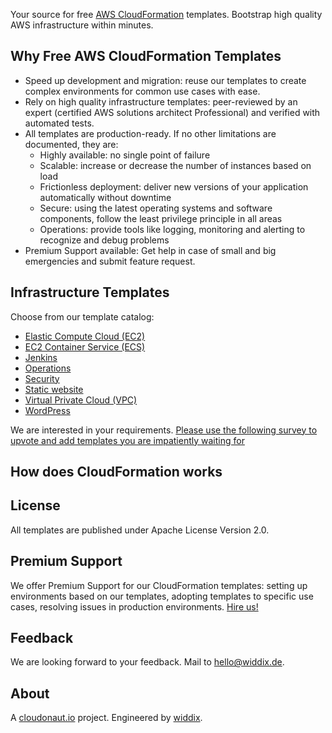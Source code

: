 Your source for free [AWS CloudFormation](https://aws.amazon.com/cloudformation/) templates. Bootstrap high quality AWS infrastructure within minutes.

## Why Free AWS CloudFormation Templates 

* Speed up development and migration: reuse our templates to create complex environments for common use cases with ease.
* Rely on high quality infrastructure templates: peer-reviewed by an expert (certified AWS solutions architect Professional) and verified with automated tests.
* All templates are production-ready. If no other limitations are documented, they are:
    * Highly available: no single point of failure
    * Scalable: increase or decrease the number of instances based on load
    * Frictionless deployment: deliver new versions of your application automatically without downtime
    * Secure: using the latest operating systems and software components, follow the least privilege principle in all areas
    * Operations: provide tools like logging, monitoring and alerting to recognize and debug problems
* Premium Support available: Get help in case of small and big emergencies and submit feature request.

## Infrastructure Templates
Choose from our template catalog:

* [Elastic Compute Cloud (EC2)](./ec2/)
* [EC2 Container Service (ECS)](./ecs/)
* [Jenkins ](./jenkins/)
* [Operations](./operations/)
* [Security](./security/)
* [Static website](./static-website/)
* [Virtual Private Cloud (VPC)](./vpc/)
* [WordPress](./wordpress/)

We are interested in your requirements. [Please use the following survey to upvote and add templates you are impatiently waiting for](https://docs.google.com/forms/d/e/1FAIpQLSerhIuMuCWrHai639FoUOt8ffmMqWr0PWzLhCn3VN29VUi8TA/viewform?usp=send_form)

## How does CloudFormation works

## License
All templates are published under Apache License Version 2.0.

## Premium Support
We offer Premium Support for our CloudFormation templates: setting up environments based on our templates, adopting templates to specific use cases, resolving issues in production environments. [Hire us!](https://widdix.net/)

## Feedback
We are looking forward to your feedback. Mail to [hello@widdix.de](mailto:hello@widdix.de).

## About
A [cloudonaut.io](https://cloudonaut.io/templates-for-aws-cloudformation/) project. Engineered by [widdix](https://widdix.net).
